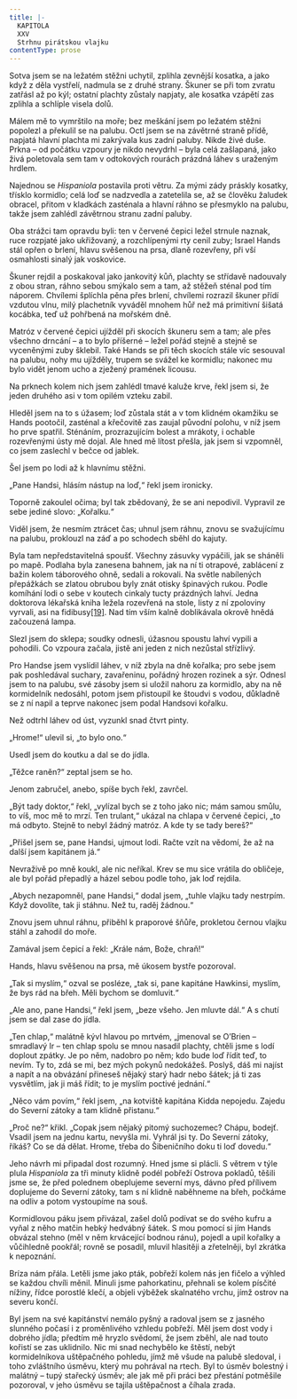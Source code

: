 ```yaml
---
title: |-
  KAPITOLA
  XXV
  Strhnu pirátskou vlajku
contentType: prose
---
```


Sotva jsem se na ležatém stěžni uchytil, zplihla zevnější kosatka, a jako když z děla vystřelí, nadmula se z druhé strany. Škuner se při tom zvratu zatřásl až po kýl; ostatní plachty zůstaly napjaty, ale kosatka vzápětí zas zplihla a schlíple visela dolů.

Málem mě to vymrštilo na moře; bez meškání jsem po ležatém stěžni popolezl a překulil se na palubu. Octl jsem se na závětrné straně přídě, napjatá hlavní plachta mi zakrývala kus zadní paluby. Nikde živé duše. Prkna – od počátku vzpoury je nikdo nevydrhl – byla celá zašlapaná, jako živá poletovala sem tam v odtokových rourách prázdná láhev s uraženým hrdlem.

Najednou se _Hispaniola_ postavila proti větru. Za mými zády práskly kosatky, třísklo kormidlo; celá loď se nadzvedla a zatetelila se, až se člověku žaludek obracel, přitom v kladkách zasténala a hlavní ráhno se přesmyklo na palubu, takže jsem zahlédl závětrnou stranu zadní paluby.

Oba strážci tam opravdu byli: ten v červené čepici ležel strnule naznak, ruce rozpjaté jako ukřižovaný, a rozchlípenými rty cenil zuby; Israel Hands stál opřen o brlení, hlavu svěšenou na prsa, dlaně rozevřeny, při vší osmahlosti sinalý jak voskovice.

Škuner rejdil a poskakoval jako jankovitý kůň, plachty se střídavě nadouvaly z obou stran, ráhno sebou smýkalo sem a tam, až stěžeň sténal pod tím náporem. Chvílemi šplíchla pěna přes brlení, chvílemi rozrazil škuner přídí vzdutou vlnu, milý plachetník vyváděl mnohem hůř než má primitivní šišatá kocábka, teď už pohřbená na mořském dně.

Matróz v červené čepici ujížděl při skocích škuneru sem a tam; ale přes všechno drncání – a to bylo příšerné – ležel pořád stejně a stejně se vyceněnými zuby šklebil. Také Hands se při těch skocích stále víc sesouval na palubu, nohy mu ujížděly, trupem se svážel ke kormidlu; nakonec mu bylo vidět jenom ucho a zježený pramének licousu.

Na prknech kolem nich jsem zahlédl tmavé kaluže krve, řekl jsem si, že jeden druhého asi v tom opilém vzteku zabil.

Hleděl jsem na to s úžasem; loď zůstala stát a v tom klidném okamžiku se Hands pootočil, zasténal a křečovitě zas zaujal původní polohu, v níž jsem ho prve spatřil. Sténáním, prozrazujícím bolest a mrákoty, i ochable rozevřenými ústy mě dojal. Ale hned mě lítost přešla, jak jsem si vzpomněl, co jsem zaslechl v bečce od jablek.

Šel jsem po lodi až k hlavnímu stěžni.

„Pane Handsi, hlásím nástup na loď,“ řekl jsem ironicky.

Toporně zakoulel očima; byl tak zbědovaný, že se ani nepodivil. Vypravil ze sebe jediné slovo: „Kořalku.“

Viděl jsem, že nesmím ztrácet čas; uhnul jsem ráhnu, znovu se svažujícímu na palubu, proklouzl na záď a po schodech sběhl do kajuty.

Byla tam nepředstavitelná spoušť. Všechny zásuvky vypáčili, jak se sháněli po mapě. Podlaha byla zanesena bahnem, jak na ní ti otrapové, zablácení z bažin kolem táborového ohně, sedali a rokovali. Na světle nabílených přepážkách se zlatou obrubou byly znát otisky špinavých rukou. Podle komíhání lodi o sebe v koutech cinkaly tucty prázdných lahví. Jedna doktorova lékařská kniha ležela rozevřená na stole, listy z ní zpoloviny vyrvali, asi na fidibusy[\[19\]](./resources/undefined). Nad tím vším kalně doblikávala okrově hnědá začouzená lampa.

Slezl jsem do sklepa; soudky odnesli, úžasnou spoustu lahví vypili a pohodili. Co vzpoura začala, jistě ani jeden z nich nezůstal střízlivý.

Pro Handse jsem vyslídil láhev, v níž zbyla na dně kořalka; pro sebe jsem pak poshledával suchary, zavařeninu, pořádný hrozen rozinek a sýr. Odnesl jsem to na palubu, své zásoby jsem si uložil nahoru za kormidlo, aby na ně kormidelník nedosáhl, potom jsem přistoupil ke štoudvi s vodou, důkladně se z ní napil a teprve nakonec jsem podal Handsovi kořalku.

Než odtrhl láhev od úst, vyzunkl snad čtvrt pinty.

„Hrome!“ ulevil si, „to bylo ono.“

Usedl jsem do koutku a dal se do jídla.

„Těžce raněn?“ zeptal jsem se ho.

Jenom zabručel, anebo, spíše bych řekl, zavrčel.

„Být tady doktor,“ řekl, „vylízal bych se z toho jako nic; mám samou smůlu, to víš, moc mě to mrzí. Ten trulant,“ ukázal na chlapa v červené čepici, „to má odbyto. Stejně to nebyl žádný matróz. A kde ty se tady bereš?“

„Přišel jsem se, pane Handsi, ujmout lodi. Račte vzít na vědomí, že až na další jsem kapitánem já.“

Nevraživě po mně koukl, ale nic neříkal. Krev se mu sice vrátila do obličeje, ale byl pořád přepadlý a házel sebou podle toho, jak loď rejdila.

„Abych nezapomněl, pane Handsi,“ dodal jsem, „tuhle vlajku tady nestrpím. Když dovolíte, tak ji stáhnu. Než tu, raděj žádnou.“

Znovu jsem uhnul ráhnu, přiběhl k praporové šňůře, prokletou černou vlajku stáhl a zahodil do moře.

Zamával jsem čepicí a řekl: „Krále nám, Bože, chraň!“

Hands, hlavu svěšenou na prsa, mě úkosem bystře pozoroval.

„Tak si myslím,“ ozval se posléze, „tak si, pane kapitáne Hawkinsi, myslím, že bys rád na břeh. Měli bychom se domluvit.“

„Ale ano, pane Handsi,“ řekl jsem, „beze všeho. Jen mluvte dál.“ A s chutí jsem se dal zase do jídla.

„Ten chlap,“ malátně kývl hlavou po mrtvém, „jmenoval se O’Brien – smradlavý Ir – ten chlap spolu se mnou nasadil plachty, chtěli jsme s lodí doplout zpátky. Je po něm, nadobro po něm; kdo bude loď řídit teď, to nevím. Ty to, zdá se mi, bez mých pokynů nedokážeš. Poslyš, dáš mi najíst a napít a na obvázání přineseš nějaký starý hadr nebo šátek; já ti zas vysvětlím, jak ji máš řídit; to je myslím poctivé jednání.“

„Něco vám povím,“ řekl jsem, „na kotviště kapitána Kidda nepojedu. Zajedu do Severní zátoky a tam klidně přistanu.“

„Proč ne?“ křikl. „Copak jsem nějaký pitomý suchozemec? Chápu, bodejť. Vsadil jsem na jednu kartu, nevyšla mi. Vyhrál jsi ty. Do Severní zátoky, říkáš? Co se dá dělat. Hrome, třeba do Šibeničního doku ti loď dovedu.“

Jeho návrh mi připadal dost rozumný. Hned jsme si plácli. S větrem v týle plula _Hispaniola_ za tři minuty klidně podél pobřeží Ostrova pokladů, těšili jsme se, že před polednem obeplujeme severní mys, dávno před přílivem doplujeme do Severní zátoky, tam s ní klidně naběhneme na břeh, počkáme na odliv a potom vystoupíme na souš.

Kormidlovou páku jsem přivázal, zašel dolů podívat se do svého kufru a vyňal z něho matčin hebký hedvábný šátek. S mou pomocí si jím Hands obvázal stehno (měl v něm krvácející bodnou ránu), pojedl a upil kořalky a vůčihledně pookřál; rovně se posadil, mluvil hlasitěji a zřetelněji, byl zkrátka k nepoznání.

Bríza nám přála. Letěli jsme jako pták, pobřeží kolem nás jen fičelo a výhled se každou chvíli měnil. Minuli jsme pahorkatinu, přehnali se kolem písčité nížiny, řídce porostlé klečí, a objeli výběžek skalnatého vrchu, jímž ostrov na severu končí.

Byl jsem na své kapitánství nemálo pyšný a radoval jsem se z jasného slunného počasí i z proměnlivého vzhledu pobřeží. Měl jsem dost vody i dobrého jídla; předtím mě hryzlo svědomí, že jsem zběhl, ale nad touto kořistí se zas uklidnilo. Nic mi snad nechybělo ke štěstí, nebýt kormidelníkova uštěpačného pohledu, jímž mě všude na palubě sledoval, i toho zvláštního úsměvu, který mu pohrával na rtech. Byl to úsměv bolestný i malátný – tupý stařecký úsměv; ale jak mě při práci bez přestání potměšile pozoroval, v jeho úsměvu se tajila uštěpačnost a číhala zrada.
